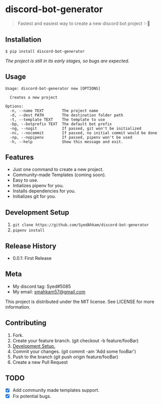 # discord-bot-generator

> Fastest and easiest way to create a new discord bot project ✨🚀

## Installation
`$ pip install discord-bot-generator`

*The project is still in its early stages, so bugs are expected.*

## Usage
```
Usage: discord-bot-generator new [OPTIONS]

  Creates a new project

Options:
  -n, --name TEXT        The project name
  -d, --dest PATH        The destination folder path
  -t, --template TEXT    The template to use
  -bp, --botprefix TEXT  The default bot prefix
  -ng, --nogit           If passed, git won't be initialized
  -nc, --nocommit        If passed, no initial commit would be done
  -np, --nopipenv        If passed, pipenv won't be used
  -h, --help             Show this message and exit.

```

## Features
- Just one command to create a new project.
- Community-made Templates (coming soon).
- Easy to use.
- Intializes pipenv for you.
- Installs dependencies for you.
- Initializes git for you.


## Development Setup
1. `git clone https://github.com/SyedAhkam/discord-bot-generator`
2. `pipenv install`

## Release History
- 0.0.1: First Release

## Meta
- My discord tag: Syed#5085
- My email: smahkam57@gmail.com

This project is distributed under the MIT license. See LICENSE for more information.

## Contributing
1. Fork.
2. Create your feature branch. (git checkout -b feature/fooBar)
3. [Development Setup.](#Development-Setup)
3. Commit your changes. (git commit -am 'Add some fooBar')
4. Push to the branch (git push origin feature/fooBar)
5. Create a new Pull Request

## TODO
- [x] Add community made templates support.
- [x] Fix potential bugs.
